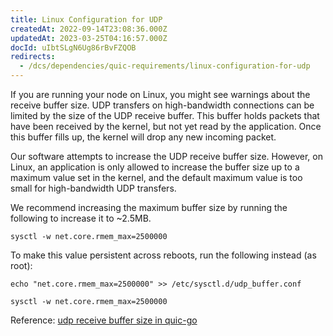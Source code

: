 ```yaml
---
title: Linux Configuration for UDP
createdAt: 2022-09-14T23:08:36.000Z
updatedAt: 2023-03-25T04:16:57.000Z
docId: uIbtSLgN6Ug86rBvFZQOB
redirects:
  - /dcs/dependencies/quic-requirements/linux-configuration-for-udp
---
```


If you are running your node on Linux, you might see warnings about the receive buffer size.
UDP transfers on high-bandwidth connections can be limited by the size of the UDP receive buffer. This buffer holds packets that have been received by the kernel, but not yet read by the application. Once this buffer fills up, the kernel will drop any new incoming packet.

Our software attempts to increase the UDP receive buffer size. However, on Linux, an application is only allowed to increase the buffer size up to a maximum value set in the kernel, and the default maximum value is too small for high-bandwidth UDP transfers.


We recommend increasing the maximum buffer size by running the following to increase it to \~2.5MB.

```none
sysctl -w net.core.rmem_max=2500000
```

To make this value persistent across reboots, run the following instead (as root):

```none
echo "net.core.rmem_max=2500000" >> /etc/sysctl.d/udp_buffer.conf

sysctl -w net.core.rmem_max=2500000
```

Reference: [udp receive buffer size in quic-go](https://github.com/lucas-clemente/quic-go/wiki/UDP-Receive-Buffer-Size)

